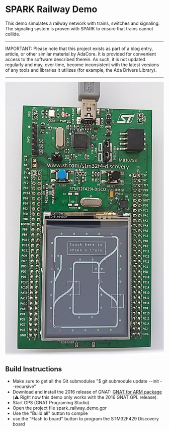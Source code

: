 # SPARK Railway Demo

This demo simulates a railway network with trains, switches and signaling. The signaling system is proven with SPARK to ensure that trains cannot collide.

---

IMPORTANT: Please note that this project exists as part of a blog entry,
article, or other similar material by AdaCore. It is provided for
convenient access to the software described therein. As such, it is not
updated regularly and may, over time, become inconsistent with the
latest versions of any tools and libraries it utilizes (for example, the
Ada Drivers Library).

---

![Screenshot](screenshot.jpg?raw=true "Screenshot")

## Build Instructions

- Make sure to get all the Git submodules "$ git submodule update --init --recursive"
- Download and install the 2016 release of GNAT: [GNAT for ARM package](http://libre.adacore.com/download/configurations)
  (:warning: Right now this demo only works with the 2016 GNAT GPL release).
- Start GPS (GNAT Programing Studio)
- Open the project file spark_railway_demo.gpr
- Use the "Build all" button to compile
- use the "Flash to board" button to program the STM32F429 Discovery board
